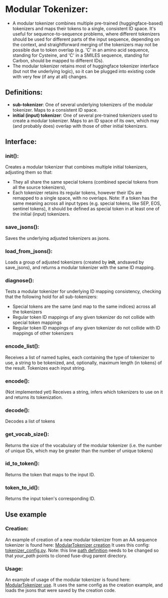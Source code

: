 # Modular Tokenizer:
* A modular tokenizer combines multiple pre-trained (huggingface-based) tokenizers and maps their tokens to a single, consistent ID space. It's useful for sequence-to-sequence problems, where different tokenizers should be used for different parts of the input sequence, depending on the context, and straightforward merging of the tokenizers may not be possible due to token overlap (e.g. 'C' in an amino acid sequence, standing for Cysteine, and 'C' in a SMILES sequence, standing for Carbon, should be mapped to different IDs). 
* The modular tokenizer retains most of huggingface tokenizer interface (but not the underlying logic), so it can be plugged into existing code with very few (if any at all) changes.
## Definitions:
* __sub-tokenizer__: One of several underlying tokenizers of the modular tokenizer. Maps to a consistent ID space.
* __initial (input) tokenizer__: One of several pre-trained tokenizers used to create a modular tokenizer. Maps to an ID space of its own, which may (and probably does) overlap with those of other initial tokenizers.
## Interface:
### __init__(): 
Creates a modular tokenizer that combines multiple initial tokenizers, adjusting them so that:
* They all share the same special tokens (combined special tokens from all the source tokenizers),
* Each tokenizer retains its regular tokens, however their IDs are remapped to a single space, with no overlaps.
Note: If a token has the same meaning across all input types (e.g. special tokens, like SEP, EOS, sentinel tokens), it should be defined as special token in at least one of the initial (input) tokenizers.
### save_jsons():
Saves the underlying adjusted tokenizers as jsons.
### load_from_jsons(): 
Loads a group of adjusted tokenizers (created by __init__, andsaved by save_jsons), and returns a modular tokenizer with the same ID mapping.
### diagnose():
Tests a modular tokenizer for underlying ID mapping consistency, checking that the following hold for all sub-tokenizers:
* Special tokens are the same (and map to the same indices) across all the tokenizers
* Regular token ID mappings of any given tokenizer do not collide with special token mappings
* Regular token ID mappings of any given tokenizer do not collide with ID mappings of other tokenizers
### encode_list():
Receives a list of named tuples, each containing the type of tokenizer to use, a string to be tokenized, and, optionally, maximum length (in tokens) of the result. Tokenizes each input string.
### encode(): 
(Not implemented yet) Receives a string, infers which tokenizers to use on it and returns its tokenization.
### decode():
Decodes a list of tokens
### get_vocab_size(): 
Returns the size of the vocabulary of the modular tokenizer (i.e. the number of unique IDs, which may be greater than the number of unique tokens)
### id_to_token():
Returns the token that maps to the input ID.
### token_to_id():
Returns the input token's corresponding ID.
## Use example
### Creation:
An example of creation of a new modular tokenizer from an AA sequence tokenizer is found here: [ModularTokenizer creation](https://github.com/BiomedSciAI/fuse-drug/blob/a1b9564eb54b9fe39890645fb5378c13aedde6fb/fusedrug/data/tokenizer/modulartokenizer/test_multi_tokenizer_creation.py#L107)
It uses this config: [tokenizer_config.py](https://github.com/BiomedSciAI/fuse-drug/blob/main/fusedrug/data/tokenizer/modulartokenizer/configs/tokenizer_config.yaml). Note: this line [path definition](https://github.com/BiomedSciAI/fuse-drug/blob/a1b9564eb54b9fe39890645fb5378c13aedde6fb/fusedrug/data/tokenizer/modulartokenizer/configs/tokenizer_config.yaml#L3) needs to be changed so that _your_path_ points to cloned fuse-drug parent directory.
### Usage:
An example of usage of the modular tokenizer is found here: [ModularTokenizer use](https://github.com/BiomedSciAI/fuse-drug/blob/a1b9564eb54b9fe39890645fb5378c13aedde6fb/fusedrug/data/tokenizer/modulartokenizer/test_multi_tokenizer_use.py#L16). It uses the same config as the creation example, and loads the jsons that were saved by the creation code.